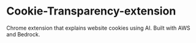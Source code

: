 # Cookie-Transparency-extension
Chrome extension that explains website cookies using AI. Built with AWS and Bedrock.
